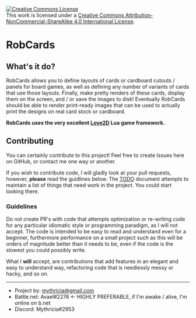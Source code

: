 <a rel="license" href="http://creativecommons.org/licenses/by-nc-sa/4.0/"><img alt="Creative Commons License" style="border-width:0" src="https://i.creativecommons.org/l/by-nc-sa/4.0/88x31.png" /></a><br />This work is licensed under a <a rel="license" href="http://creativecommons.org/licenses/by-nc-sa/4.0/">Creative Commons Attribution-NonCommercial-ShareAlike 4.0 International License</a>.

# RobCards

## What's it do?
RobCards allows you to define layouts of cards or cardboard cutouts / panels for board games, as well as defining any number of variants of cards that use those layouts. Finally, make pretty renders of these cards, display them on the screen, and / or save the images to disk! Eventually RobCards should be able to render print-ready images that can be used to actually print the designs on real card stock or cardboard.

**RobCards uses the very excellent [Love2D](https://love2d.org/) Lua game framework.**

## Contributing
You can certainly contribute to this project! Feel free to create Issues here on GitHub, or contact me one way or another.

If you wish to contribute code, I will gladly look at your pull requests, however, **please** read the guidlines below.
The [TODO](/TODO.md) document attempts to maintain a list of things that need work in the project. You could start looking there.


### Guidelines
Do not create PR's with code that attempts optimization or re-writing code for any particular idiomatic style or programming paradigm, as I will not accept. The code is intended to be easy to read and understand even for a beginner, furthermore performance on a small project such as this will be orders of magnitude better than it needs to be, even if the code is the slowest you could possibly write.

What I **will** accept, are contributions that add features in an elegant and easy to understand way, refactoring code that is needlessly messy or hacky, and so on.

-------

* Project by: mythricia@gmail.com
* Battle.net: Avael#2276  <- HIGHLY PREFERABLE, if I'm awake / alive, I'm online on b.net
* Discord:    Mythricia#2953
